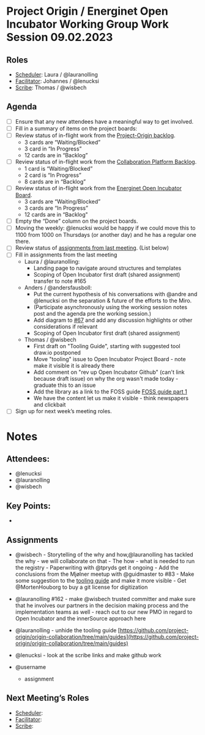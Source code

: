 # Project Origin / Energinet Open Incubator Working Group Work Session 09.02.2023

## Roles
- [Scheduler](Scheduler): Laura / @lauranolling 
- [Facilitator](Facilitator): Johannes / @lenucksi 
- [Scribe](Scribe): Thomas / @wisbech 

## Agenda
- [ ] Ensure that any new attendees have a meaningful way to get involved.
- [ ] Fill in a summary of items on the project boards:
- [ ] Review status of in-flight work from the [Project-Origin backlog](https://github.com/orgs/project-origin/projects/6/views/1).
  - 3 cards are “Waiting/Blocked”
  - 3 card in “In Progress” 
  - 12 cards are in “Backlog” 
- [ ] Review status of in-flight work from the [Collaboration Platform Backlog](https://github.com/orgs/project-origin/projects/2/views/1).
  - 1 card is “Waiting/Blocked” 
  - 2 card is “In Progress” 
  - 8 cards are in “Backlog” 
- [ ] Review status of in-flight work from the [Energinet Open Incubator Board](https://github.com/orgs/project-origin/projects/11/views/2).
  - 3 cards are “Waiting/Blocked”
  - 3 cards are “In Progress” 
  - 12 cards are in “Backlog"
- [ ] Empty the “Done” column on the project boards.
- [ ] Moving the weekly: @lenucksi would be happy if we could move this to 1100 from 1000 on Thursdays (or another day) and he has a regular one there.
- [ ] Review status of [assignments from last meeting](https://github.com/project-origin/origin-collaboration/blob/main/meeting-minutes/project-origin-working-session-02-02-2023.md). (List below)
- [ ] Fill in assignments from the last meeting
  - Laura / @lauranolling:
    - Landing page to navigate around structures and templates
    - Scoping of Open Incubator first draft (shared assignment) transfer to note #165 
  - Anders / @andersfausboll:
    - Put the current hypothesis of his conversations with @andre and @lenucksi on the separation & future of the efforts to the Miro.  
    - (Participate asynchronously using the working session notes post and the agenda pre the working session.)
    - Add diagram to [#67](https://github.com/project-origin/origin-collaboration/issues/67) and add any discussion highlights or other considerations if relevant 
    - Scoping of Open Incubator first draft (shared assignment)
  - Thomas / @wisbech 
    - First draft on "Tooling Guide", starting with suggested tool draw.io  postponed 
    - Move "tooling" issue to Open Incubator Project Board - note make it visible it is already there
    - Add comment on "rev up Open Incubator Github" (can't link because draft issue) on why the org wasn't made today - graduate this to an issue
    - Add the library as a link to the FOSS guide [FOSS guide part 1](https://github.com/orgs/project-origin/projects/11/views/1?pane=issue&itemId=19492319)
    - We have the content let us make it visible - think newspapers and clickbait
- [ ] Sign up for next week’s meeting roles.

# Notes

## Attendees:
- @lenucksi 
- @lauranolling 
- @wisbech 

## Key Points:
- 

## Assignments
- @wisbech 
        - Storytelling of the why and how,@lauranolling  has tackled the why - we will collaborate on that
        - The how - what is needed to run the registry
        - Paperwriting with @tpryds get it ongoing 
        - Add the conclusions from the Mjølner meetup with @guidmaster to #83 
        - Make some suggestion to the [tooling guide](https://github.com/project-origin/origin-collaboration/tree/main/guides) and make it more visible
        - Get @MortenHouborg to buy a git license for digitization
- @lauranolling #162 
        - make @wisbech trusted committer and make sure that he involves our partners in the decision making process and the implementation teams as well
        - reach out to our new PMO in regard to Open Incubator and the innerSource approach here
- @lauranolling 
        - unhide the tooling guide [https://github.com/project-origin/origin-collaboration/tree/main/guides](https://github.com/project-origin/origin-collaboration/tree/main/guides)
- @lenucksi 
         - look at the scribe links and make github work 
        
        
- @username
    - assignment

## Next Meeting’s Roles

- [Scheduler](https://github.com/project-origin/origin-collaboration/blob/main/meeting-docs/roles.md#scheduler):  
- [Facilitator](https://github.com/project-origin/origin-collaboration/blob/main/meeting-docs/roles.md#facilitator): 
- [Scribe](https://github.com/project-origin/origin-collaboration/blob/main/meeting-docs/roles.md#scribe): 

<!-- something tells me we need to fix the anchorlink style use here... -->
[project board Project-Origin]: https://github.com/orgs/project-origin/projects/6/views/2

[project board collaboration platform]: https://github.com/orgs/project-origin/projects/2/views/1
[project board Energinet Open Incubator]: https://github.com/orgs/project-origin/projects/11

[Scheduler]:https://github.com/project-origin/origin-collaboration/blob/main/meeting-docs/roles.md#scheduler
[Facilitator]:https://github.com/project-origin/origin-collaboration/blob/main/meeting-docs/roles.md#facilitator
[Scribe]:https://github.com/project-origin/origin-collaboration/blob/main/meeting-docs/roles.md#scribe
